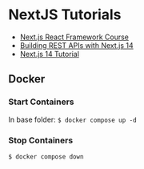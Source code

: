 # NextJS Tutorials

* [Next.js React Framework Course](nextjs-framework-course-fcc.md)
* [Building REST APIs with Next.js 14](nextjs14-building-rest-api-fcc.md)
* [Next.js 14 Tutorial](nextjs14-tutorial-codevolution.md)

## Docker

### Start Containers

In base folder:
`$ docker compose up -d`

### Stop Containers

`$ docker compose down`